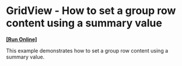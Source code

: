# GridView - How to set a group row content using a summary value
<!-- run online -->
**[[Run Online]](https://codecentral.devexpress.com/e4843/)**
<!-- run online end -->


<p>This example demonstrates how to set a group row content using a summary value.</p>

<br/>


